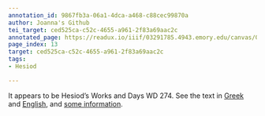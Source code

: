 ```yaml
---
annotation_id: 9867fb3a-06a1-4dca-a468-c88cec99870a
author: Joanna's Github
tei_target: ced525ca-c52c-4655-a961-2f83a69aac2c
annotated_page: https://readux.io/iiif/03291785.4943.emory.edu/canvas/03291785.4943.emory.edu$14
page_index: 13
target: ced525ca-c52c-4655-a961-2f83a69aac2c
tags:
- Hesiod

---
```

<p>It appears to be Hesiod&rsquo;s Works and Days WD 274. See the text in <a title="Greek" href="http://data.perseus.org/citations/urn:cts:greekLit:tlg0020.tlg002.perseus-grc1:1-10">Greek</a> and <a title="English" href="http://data.perseus.org/citations/urn:cts:greekLit:tlg0020.tlg002.perseus-eng1:274-319">English</a>, and <a title="wiki" href="https://en.wikipedia.org/wiki/Works_and_Days">some information</a>.</p>
